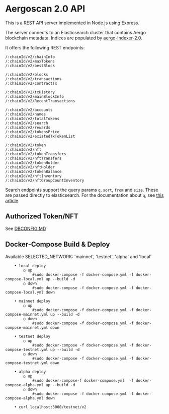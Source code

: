 # Aergoscan 2.0 API

This is a REST API server implemented in Node.js using Express.

The server connects to an Elasticsearch cluster that contains Aergo blockchain metadata.
Indices are populated by [aergo-indexer-2.0](https://github.com/aergoio/aergo-indexer-2.0).

It offers the following REST endpoints:

```
/:chainId/v2/chainInfo
/:chainId/v2/maxTokens
/:chainId/v2/bestBlock

/:chainId/v2/blocks
/:chainId/v2/transactions
/:chainId/v2/contractTx

/:chainId/v2/txHistory
/:chainId/v2/mainBlockInfo
/:chainId/v2/RecentTransactions

/:chainId/v2/accounts
/:chainId/v2/names
/:chainId/v2/totalTokens
/:chainId/v2/search
/:chainId/v2/rewards
/:chainId/v2/tokensPrice
/:chainId/v2/existedTxTokenList

/:chainId/v2/token
/:chainId/v2/nft
/:chainId/v2/tokenTransfers
/:chainId/v2/nftTransfers
/:chainId/v2/tokenHolder
/:chainId/v2/nftHolder
/:chainId/v2/tokenBalance
/:chainId/v2/nftInventory
/:chainId/v2/nftGroupCountInventory
```

Search endpoints support the query params `q`, `sort`, `from` and `size`.
These are passed directly to elasticsearch.
For the documentation about `q`, see [this article](https://www.elastic.co/guide/en/elasticsearch/reference/current/query-dsl-query-string-query.html).

## Authorized Token/NFT
See [DBCONFIG.MD](https://github.com/aergoio/aergoscan_v2_api/blob/develop/DBCONFIG.md)

## Docker-Compose Build & Deploy
Available SELECTED_NETWORK: 'mainnet', 'testnet', 'alpha' and 'local'

        • local deploy
            ○ up
                #sudo docker-compose -f docker-compose.yml -f docker-compose-local.yml up --build -d
            ○ down
                #sudo docker-compose -f docker-compose.yml -f docker-compose-local.yml down
	
        • mainnet deploy
            ○ up
                #sudo docker-compose -f docker-compose.yml -f docker-compose-mainnet.yml up --build -d
            ○ down
                #sudo docker-compose -f docker-compose.yml -f docker-compose-mainnet.yml down
		
	    • testnet deploy
            ○ up
                #sudo docker-compose -f docker-compose.yml -f docker-compose-testnet.yml up --build -d
            ○ down
                #sudo docker-compose -f docker-compose.yml -f docker-compose-testnet.yml down

	    • alpha deploy
            ○ up
                #sudo docker-compose-f docker-compose.yml  -f docker-compose-alpha.yml up --build -d
            ○ down
                #sudo docker-compose -f docker-compose.yml -f docker-compose-alpha.yml down

        • curl localhost:3000/testnet/v2